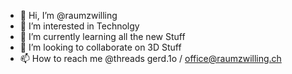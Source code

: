 - 👋 Hi, I’m @raumzwilling
- 👀 I’m interested in Technolgy
- 🌱 I’m currently learning all the new Stuff
- 💞️ I’m looking to collaborate on 3D Stuff
- 📫 How to reach me @threads gerd.1o / office@raumzwilling.ch

<!---
raumzwilling/raumzwilling is a ✨ special ✨ repository because its `README.md` (this file) appears on your GitHub profile.
You can click the Preview link to take a look at your changes.
--->
